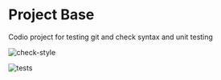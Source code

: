 # Project Base
Codio project for testing git and check syntax and unit testing

![check-style](https://github.com/DeniseFitz/ProjectBase/actions/workflows/checkstyle.yaml/badge.svg)

![tests](https://github.com/DeniseFitz/ProjectBase/actions/workflows/tests.yaml/badge.svg)